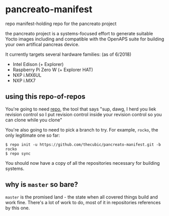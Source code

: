 # pancreato-manifest
repo manifest-holding repo for the pancreato project

the pancreato project is a systems-focused effort to generate suitable Yocto images including and compatible with the OpenAPS suite for building your own artifical pancreas device.

It currently targets several hardware families: (as of 6/2018)

- Intel Edison (+ Explorer)
- Raspberry Pi Zero W (+ Explorer HAT)
- NXP i.MX6UL
- NXP i.MX7

## using this repo-of-repos

You're going to need [repo](https://gerrit.googlesource.com/git-repo/), the tool that says "sup, dawg, I herd you liek revision control so I put revision control inside your revision control so you can clone while you clone"

You're also going to need to pick a branch to try.  For example, `rocko`, the only legitimate one so far:

```
$ repo init -u https://github.com/thecubic/pancreato-manifest.git -b rocko
$ repo sync
```

You should now have a copy of all the repositories necessary for building systems.

## why is `master` so bare?

`master` is the promised land - the state when all covered things build and work fine.  There's a lot of work to do, most of it in repositories references by this one.
